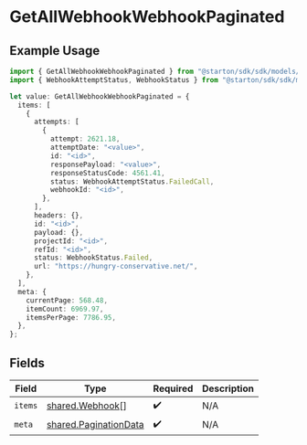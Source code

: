 # GetAllWebhookWebhookPaginated

## Example Usage

```typescript
import { GetAllWebhookWebhookPaginated } from "@starton/sdk/sdk/models/operations";
import { WebhookAttemptStatus, WebhookStatus } from "@starton/sdk/sdk/models/shared";

let value: GetAllWebhookWebhookPaginated = {
  items: [
    {
      attempts: [
        {
          attempt: 2621.18,
          attemptDate: "<value>",
          id: "<id>",
          responsePayload: "<value>",
          responseStatusCode: 4561.41,
          status: WebhookAttemptStatus.FailedCall,
          webhookId: "<id>",
        },
      ],
      headers: {},
      id: "<id>",
      payload: {},
      projectId: "<id>",
      refId: "<id>",
      status: WebhookStatus.Failed,
      url: "https://hungry-conservative.net/",
    },
  ],
  meta: {
    currentPage: 568.48,
    itemCount: 6969.97,
    itemsPerPage: 7786.95,
  },
};
```

## Fields

| Field                                                                 | Type                                                                  | Required                                                              | Description                                                           |
| --------------------------------------------------------------------- | --------------------------------------------------------------------- | --------------------------------------------------------------------- | --------------------------------------------------------------------- |
| `items`                                                               | [shared.Webhook](../../../sdk/models/shared/webhook.md)[]             | :heavy_check_mark:                                                    | N/A                                                                   |
| `meta`                                                                | [shared.PaginationData](../../../sdk/models/shared/paginationdata.md) | :heavy_check_mark:                                                    | N/A                                                                   |
